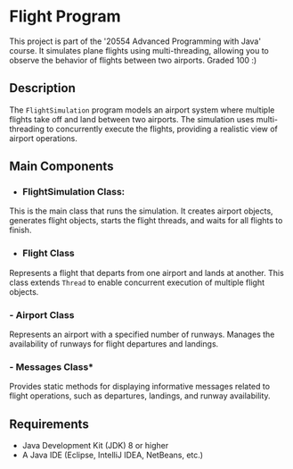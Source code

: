 # Flight Program

This project is part of the '20554 Advanced Programming with Java' course. 
It simulates plane flights using multi-threading, allowing you to observe the behavior of flights between two airports.
Graded 100 :)


## Description

The `FlightSimulation` program models an airport system where multiple flights take off and land between two airports. The simulation uses multi-threading to concurrently execute the flights, providing a realistic view of airport operations.

## Main Components

- ### FlightSimulation Class: 
This is the main class that runs the simulation. It creates airport objects, generates flight objects, starts the flight threads, and waits for all flights to finish.
- ### Flight Class
Represents a flight that departs from one airport and lands at another. This class extends `Thread` to enable concurrent execution of multiple flight objects.
### - Airport Class
Represents an airport with a specified number of runways. Manages the availability of runways for flight departures and landings.
### - Messages Class*
Provides static methods for displaying informative messages related to flight operations, such as departures, landings, and runway availability.

## Requirements
- Java Development Kit (JDK) 8 or higher
- A Java IDE (Eclipse, IntelliJ IDEA, NetBeans, etc.)
